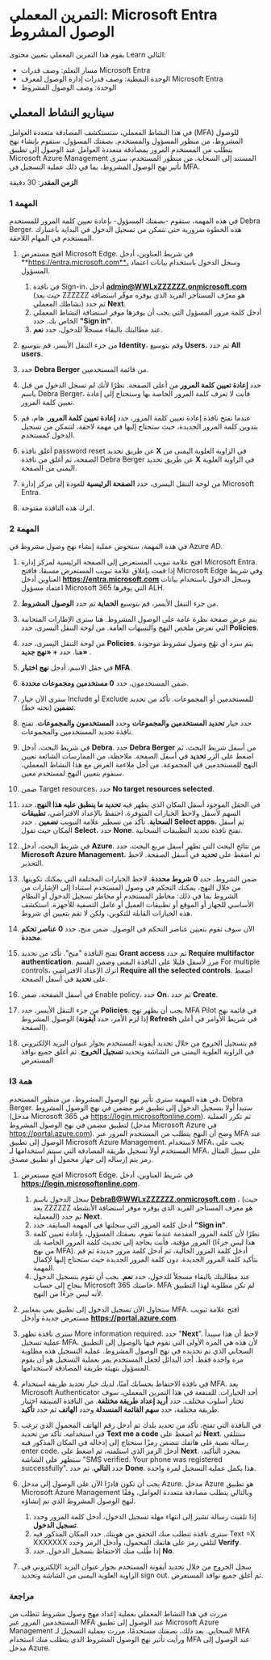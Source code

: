 <!---
---
تمرين معملي: مسار التعلم: الوحدة النمطية "وصف قدرات Microsoft Entra": "وصف قدرات إدارة الوصول لمعرف Microsoft Entra": "وصف الوصول المشروط"
---
--->

# التمرين المعملي: Microsoft Entra الوصول المشروط

يقوم هذا التمرين المعملي بتعيين محتوى Learn التالي:

- مسار التعلم: وصف قدرات Microsoft Entra
- الوحدة النمطية: وصف قدرات إدارة الوصول لمعرف Microsoft Entra
- الوحدة: وصف الوصول المشروط

## سيناريو النشاط المعملي

في هذا النشاط المعملي، ستستكشف المصادقة متعددة العوامل (MFA) للوصول المشروط، من منظور المسؤول والمستخدم.  بصفتك المسؤول، ستقوم بإنشاء نهج يتطلب من المستخدم المرور بمصادقة متعددة العوامل عند الوصول إلى تطبيق Microsoft Azure Management المستند إلى السحابة.  من منظور المستخدم، سترى تأثير نهج الوصول المشروط، بما في ذلك عملية التسجيل في MFA.

**الزمن المقدر**: 30 دقيقة

### المهمة 1

في هذه المهمة، ستقوم -بصفتك المسؤول- بإعادة تعيين كلمة المرور للمستخدم Debra Berger.  هذه الخطوة ضرورية حتى تتمكن من تسجيل الدخول في البداية باعتبارك المستخدم في المهام اللاحقة.

1. افتح مستعرض Microsoft Edge.  في شريط العناوين، أدخل **https://entra.microsoft.com**، وسجل الدخول باستخدام بيانات اعتماد المسؤول.
    1. في نافذة Sign-in، أدخل **admin@WWLxZZZZZZ.onmicrosoft.com** (حيث يعد ZZZZZZ هو معرّف المستأجر الفريد الذي يوفره موفّر استضافة نشاطك المعملي) ثم حدد **Next**.
    1. أدخل كلمة مرور المسؤول التي يجب أن يوفرها موفر استضافة النشاط المعملي الخاص بك. حدد **"Sign in"**.
    1. عند مطالبتك بالبقاء مسجلاً للدخول، حدد **نعم**.

1. من جزء التنقل الأيسر، قم بتوسيع **Identity**، وقم بتوسيع **Users**، ثم حدد **All users**.

1. حدد **Debra Berger** من قائمة المستخدمين.

1. حدد **إعادة تعيين كلمة المرور** من أعلى الصفحة. نظرًا لأنك لم تسجل الدخول من قبل باسم Debra Berger، فأنت لا تعرف كلمة المرور الخاصة بها وستحتاج إلى إعادة تعيين كلمة المرور.

1. عندما تفتح نافذة إعادة تعيين كلمة المرور، حدد **إعادة تعيين كلمة المرور**.  هام، قم بتدوين كلمة المرور الجديدة، حيث ستحتاج إليها في مهمة لاحقة، لتتمكن من تسجيل الدخول كمستخدم.

1. أغلق نافذة password reset عن طريق تحديد **X** في الزاوية العلوية اليمنى من الصفحة، ثم أغلق من نافذة Debra Berger عن طريق تحديد **X** في الزاوية العلوية اليمنى من الصفحة.

1. من لوحة التنقل اليسرى، حدد **الصفحة الرئيسية** للعودة إلى مركز إدارة Microsoft Entra.

1. اترك هذه النافذة مفتوحة.

### المهمة 2

في هذه المهمة، ستخوض عملية إنشاء نهج وصول مشروط في Azure AD.

1. افتح علامة تبويب المستعرض إلى الصفحة الرئيسية لمركز إدارة Microsoft Entra.   إذا قمت بإغلاق علامة تبويب المستعرض مسبقا، فافتح Microsoft Edge وفي شريط العناوين أدخل **https://entra.microsoft.com** وسجل الدخول باستخدام بيانات اعتماد مسؤول Microsoft 365 التي يوفرها ALH.

1. من جزء التنقل الأيسر، قم بتوسيع **الحماية** ثم حدد **الوصول المشروط**.

1. يتم عرض صفحة نظرة عامة على الوصول المشروط.  هنا سترى الإطارات المتجانبة التي تعرض ملخص النهج والتنبيهات العامة.  من لوحة التنقل اليسرى، حدد **Policies**.

1. من لوحة التنقل اليسرى، حدد **Policies**. يتم سرد أي نهُج وصول مشروط موجودة هنا. حدد **+ «نهج جديد»** .

1. في حقل الاسم، أدخل **نهج اختبار MFA**.

1. ضمن المستخدمون، حدد **0 مستخدمين ومجموعات محددة**.

1. سترى الآن خيار Include أو Exclude للمستخدمين أو المجموعات.  تأكد من تحديد **تضمين** (تحته خط).

1. حدد خيار **تحديد المستخدمين والمجموعات** وحدد **المستخدمون والمجموعات**.  تفتح نافذة تحديد المستخدمين والمجموعات.  

1. في شريط البحث، أدخل **Debra**.  حدد **Debra Berger** من أسفل شريط البحث، ثم اضغط على الزر **تحديد** في أسفل الصفحة.  ملاحظة، من الممارسات الشائعة تعيين النهج للمستخدمين في المجموعة.  من أجل ملاءمة الغرض مع هذا النشاط المعملي، سنقوم بتعيين النهج لمستخدم معين.

1. ضمن Target resources، حدد **No target resources selected**.

1. في الحقل الموجود أسفل المكان الذي يظهر فيه **تحديد ما ينطبق عليه هذا النهج**، حدد السهم لأسفل ولاحظ الخيارات المتوفرة.  احتفظ بالإعداد الافتراضي، **تطبيقات السحابة**.  تأكد من تسطير علامة التبويب **تضمين** .  حدد **Select apps**، ثم أسفل المكان حيث تقول **Select**، حدد **None**.  تفتح نافذة تحديد التطبيقات السحابية.

1. في شريط البحث، أدخل **Azure**.  من نتائج البحث التي تظهر أسفل مربع البحث، حدد **Microsoft Azure Management**، ثم اضغط على **تحديد** في أسفل الصفحة.  لاحظ التحذير.  

1. ضمن الشروط، حدد **0 شروط محددة**.  لاحظ الخيارات المختلفة التي يمكنك تكوينها.  من خلال النهج، يمكنك التحكم في وصول المستخدم استنادا إلى الإشارات من الشروط بما في ذلك: مخاطر المستخدم أو مخاطر تسجيل الدخول أو النظام الأساسي للجهاز أو الموقع أو تطبيقات العميل أو عامل التصفية للأجهزة.  استكشف هذه الخيارات القابلة للتكوين، ولكن لا تقم بتعيين أي شروط.

1. الآن سوف تقوم بتعيين عناصر التحكم في الوصول.  ضمن منح، حدد **0 عناصر تحكم محددة**.

1. تفتح النافذة "منح".  تأكد من تحديد **Grant access** ثم حدد **Require multifactor authentication**. مرر لأسفل قليلا على النافذة اليمنى وضمن القسم For multiple controls، اترك الإعداد الافتراضي **Require all the selected controls**.  اضغط على **تحديد** في أسفل الصفحة.

1. في أسفل الصفحة، ضمن Enable policy، حدد **On**، ثم حدد **Create**.

1. من جزء التنقل الأيسر، حدد **Policies**. يجب أن يظهر نهج MFA Pilot في قائمة نهج الوصول المشروط (إذا لزم الأمر، حدد **أيقونة Refresh** في شريط الأوامر في أعلى الصفحة).

1. قم بتسجيل الخروج من خلال تحديد أيقونة المستخدم بجوار عنوان البريد الإلكتروني في الزاوية العلوية اليمنى من الشاشة وتحديد **تسجيل الخروج**. ثم أغلق جميع نوافذ المستعرض

### lهمة 3

في هذه المهمة سترى تأثير نهج الوصول المشروط، من منظور المستخدم، Debra Berger. ستبدأ أولا بتسجيل الدخول إلى تطبيق غير مضمن في نهج الوصول المشروط (مدخل Microsoft 365 في https://login.microsoftonline.com).  ثم تكرر العملية لتطبيق مضمن في نهج الوصول المشروط (مدخل Microsoft Azure في https://portal.azure.com).  وضح أن النهج يتطلب من المستخدم المرور عبر MFA عند الوصول إلى تطبيق Microsoft Azure Management.  لاستخدام MFA، يجب على المستخدم أولاً تسجيل طريقة المصادقة التي سيتم استخدامها لـ MFA، على سبيل المثال رمز يتم إرساله إلى جهاز محمول أو تطبيق مصدق.

1. افتح مستعرض Microsoft Edge.  في شريط العناوين، أدخل **https://login.microsoftonline.com**.
    1. سجل الدخول باسم **DebraB@WWLxZZZZZZ.onmicrosoft.com** ، (حيث يعد ZZZZZZ هو معرف المستأجر الفريد الذي يوفره موفر استضافة الأنشطة المعملية) ثم حدد **Next**.
    1. أدخل كلمة المرور التي سجلتها في المهمة السابقة. حدد **"Sign in"**.
    1. نظرًا لأن كلمة المرور المقدمة عندما تقوم، بصفتك المسؤول، بإعادة تعيين كلمة المرور مؤقتة، فأنت بحاجة إلى تحديث كلمة المرور الخاصة بك (هذا ليس جزءًا من نهج MFA). أدخل كلمة المرور الحالية، ثم أدخل كلمة مرور جديدة ثم قم بتأكيد كلمة المرور الجديدة.  دون كلمة المرور الجديدة حيث ستحتاج إليها لإكمال المهمة.
    1. عند مطالبتك بالبقاء مسجلاً للدخول، حدد **نعم**.  يجب أن تقوم بتسجيل الدخول بنجاح إلى حساب Microsoft 365 خاصتك. MFA لم تكن مطلوبة لهذا التطبيق لأنه ليس جزءًا من النهج.

1. ستحاول الآن تسجيل الدخول إلى تطبيق يفي بمعايير MFA. افتح علامة تبويب مستعرض جديدة وأدخل **https://portal.azure.com**.

1. سترى نافذة تظهر More information required.  حدد "**Next**".  لاحظ أن هذا سيبدأ عملية تسجيل MFA، لأن هذه هي المرة الأولى التي تقوم فيها بالوصول إلى التطبيق السحابي الذي تم تحديده في نهج الوصول المشروط.  عملية التسجيل هذه مطلوبة مرة واحدة فقط.   أحد البدائل لجعل المستخدم يمر بعملية التسجيل هو أن يقوم المسؤول بتهيئة طريقة المصادقة لاستخدامها.

1. في نافذة الاحتفاظ بحسابك آمنًا، لديك خيار تحديد طريقة استخدام MFA.  يعد Microsoft Authenticator أحد الخيارات. للمنفعة في هذا التمرين المعملي، سوف تختار أسلوب مختلف.  حدد **أريد إعداد طريقة مختلفة**.  من النافذة المنبثقة اختيار طريقة مختلفة، حدد **سهم القائمة المنسدلة** وحدد **الهاتف** ثم حدد **تأكيد**.

1. في النافذة التي تفتح، تأكد من تحديد بلدك ثم أدخل رقم الهاتف المحمول الذي ترغب في استخدامه.  تأكد من تحديد **Text me a code** ثم اضغط على **Next**.  ستتلقى رسالة نصية على هاتفك تتضمن رمزًا ستحتاج إلى إدخاله في المكان المذكور فيه enter code.  أدخل الرمز الذي استلمته، ثم اضغط على **Next**.  بمجرد التأكيد، ستظهر على الشاشة "SMS verified. Your phone was registered successfully".  حدد ⁧**⁩التالي⁧**⁩. ثم حدد ⁧**⁩Done⁧**⁩.  هذا يكمل عملية التسجيل لمرة واحدة.

1. يجب أن تكون قادرًا الآن على الوصول إلى مدخل Azure.  مدخل Azure هو تطبيق Microsoft Azure Management وبالتالي يتطلب مصادقة متعددة العوامل، وفقًا لنهج الوصول المشروط الذي تم إنشاؤه.  
    1. إذا تلقيت رسالة تشير إلى انتهاء مهلة تسجيل الدخول، أدخل كلمة المرور وحدد **تسجيل الدخول**.
    1. سترى نافذة تتطلب منك التحقق من هويتك.  حدد المكان المذكور فيه Text =X XXXXXXX لتلقي رمز على هاتفك المحمول، وأدخل الرمز وحدد **Verify**.
    1. إذا طُلب منك الاحتفاظ بتسجيل الدخول، حدد **No**.

1. سجل الخروج من خلال تحديد أيقونة المستخدم بجوار عنوان البريد الإلكتروني في الزاوية العلوية اليمنى من الشاشة وتحديد sign out. ثم أغلق جميع نوافذ المستعرض.

### مراجعة

مررت في هذا النشاط المعملي بعملية إعداد مهج وصول مشروط تتطلب من المستخدمين المرور عبر MFA عند الوصول إلى تطبيق Microsoft Azure Management السحابي.  بعد ذلك، بصفتك مستخدمًا، مررت بعملية التسجيل لـ MFA ورأيت تأثير نهج الوصول المشروط الذي يتطلب منك استخدام MFA عند الوصول إلى مدخل Azure.
